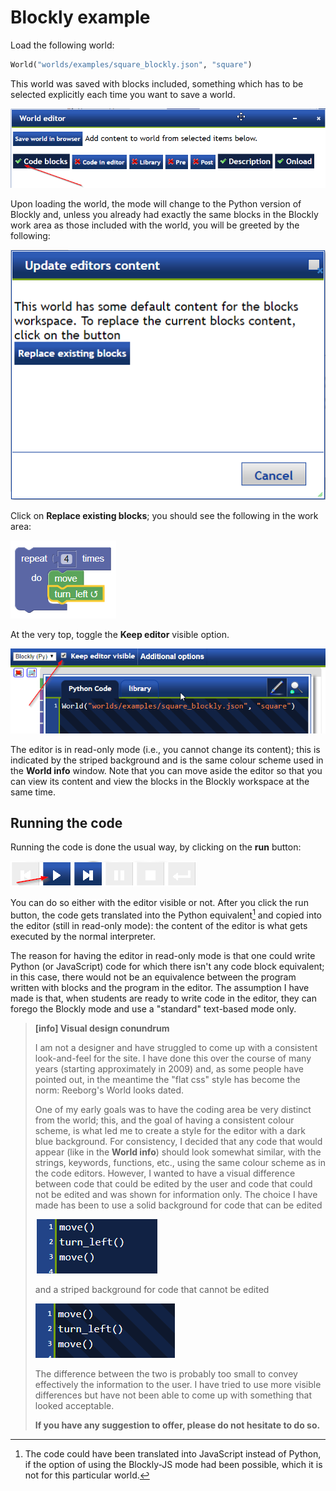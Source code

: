 # Blockly example

Load the following world:

```py
World("worlds/examples/square_blockly.json", "square")
```

This world was saved with blocks included, something which has to be selected explicitly each time you want to save a world.

![](/assets/save_with_blocks.png)

Upon loading the world, the mode will change to the Python version of Blockly and, unless you already had exactly the same blocks in the Blockly work area as those included with the world, you will be greeted by the following:

![](/assets/replace_blockly.png)

Click on **Replace existing blocks**; you should see the following in the work area:

![](/assets/repeat_blockly.png)

At the very top, toggle the **Keep editor** visible option.

![](/assets/editor_visible.png)

The editor is in read-only mode \(i.e., you cannot change its content\); this is indicated by the striped background and is the same colour scheme used in the **World info** window. Note that you can move aside the editor so that you can view its content and view the blocks in the Blockly workspace at the same time.

## Running the code

Running the code is done the usual way, by clicking on the **run** button:

![](/assets/run_button.png)

You can do so either with the editor visible or not. After you click the run button, the code gets translated into the Python equivalent[^1] and copied into the editor \(still in read-only mode\): the content of the editor is what gets executed by the normal interpreter.

The reason for having the editor in read-only mode is that one could write Python \(or JavaScript\) code for which there isn't any code block equivalent; in this case, there would not be an equivalence between the program written with blocks and the program in the editor. The assumption I have made is that, when students are ready to write code in the editor, they can forego the Blockly mode and use a "standard" text-based mode only.

> **\[info\] Visual design conundrum**
>
> I am not a designer and have struggled to come up with a consistent look-and-feel for the site. I have done this over the course of many years \(starting approximately in 2009\) and, as some people have pointed out, in the meantime the "flat css" style has become the norm: Reeborg's World looks dated.
>
> One of my early goals was to have the coding area be very distinct from the world; this, and the goal of having a consistent colour scheme, is what led me to create a style for the editor with a dark blue background.  For consistency, I decided that any code that would appear \(like in the **World info**\) should look somewhat similar, with the strings, keywords, functions, etc.,  using the same colour scheme as in the code editors. However, I wanted to have a visual difference between code that could be edited by the user and code that could not be edited and was shown for information only. The choice I have made has been to use a solid background for code that can be edited
>
> ![](/assets/code_not_striped.png)
>
> and a striped background for code that cannot be edited
>
> ![](/assets/code_striped.png)
>
> The difference between the two is probably too small to convey effectively the information to the user. I have tried to use more visible differences but have not been able to come up with something that looked acceptable.
>
> **If you have any suggestion to offer, please do not hesitate to do so.**

[^1]: The code could have been translated into JavaScript instead of Python, if the option of using the Blockly-JS mode had been possible, which it is not for this particular world.

